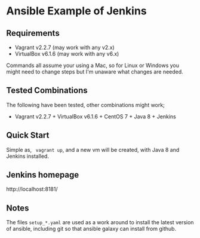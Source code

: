 # Ansible Example of Jenkins

## Requirements

  * Vagrant v2.2.7 (may work with any v2.x)
  * VirtualBox v6.1.6 (may work with any v6.x)

Commands all assume your using a Mac, so for Linux or Windows you might need to change steps but I'm unaware what changes are needed.

## Tested Combinations

The following have been tested, other combinations might work;

- Vagrant v2.2.7 + VirtualBox v6.1.6 + CentOS 7 + Java 8 + Jenkins

## Quick Start

Simple as, ` vagrant up`, and a new vm will be created, with Java 8 and Jenkins installed.

## Jenkins homepage

http://localhost:8181/

## Notes

The files `setup_*.yaml` are used as a work around to install the latest version of ansible, including git so that ansible galaxy can install from github.
